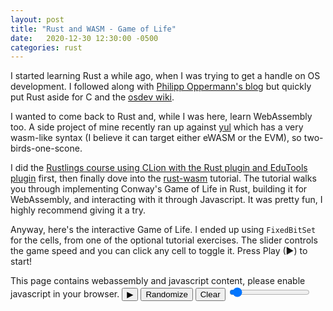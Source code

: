 ```yaml
---
layout: post
title: "Rust and WASM - Game of Life"
date:   2020-12-30 12:30:00 -0500
categories: rust
---
```


I started learning Rust a while ago, when I was trying to get a handle
on OS development. I followed along with 
[Philipp Oppermann's blog](https://os.phil-opp.com/) but quickly put Rust
aside for C and the [osdev wiki](https://wiki.osdev.org/Expanded_Main_Page).

I wanted to come back to Rust and, while I was here, learn WebAssembly too.
A side project of mine recently ran up against [yul](https://ethereum.org/en/developers/docs/smart-contracts/languages/#yul)
which has a very wasm-like syntax (I believe it can target either eWASM or
the EVM), so two-birds-one-scone.

I did the [Rustlings course using CLion with the Rust plugin and EduTools plugin](https://blog.jetbrains.com/education/2019/12/19/rustlings-course-adaptation/)
first, then finally dove into the [rust-wasm](https://rustwasm.github.io/docs/book/introduction.html)
tutorial. The tutorial walks you through implementing Conway's Game of Life
in Rust, building it for WebAssembly, and interacting with it through Javascript.
It was pretty fun, I highly recommend giving it a try.

Anyway, here's the interactive Game of Life. I ended up using `FixedBitSet`
for the cells, from one of the optional tutorial exercises. The slider controls
the game speed and you can click any cell to toggle it. Press Play (▶) to start!

<style>
#fps {
    white-space: pre;
    font-family: monospace;
}
</style>

<noscript>This page contains webassembly and javascript content, please enable javascript in your browser.</noscript>
<canvas id="game-of-life-canvas"></canvas>
<button id="play-pause">▶</button>
<button id="random">Randomize</button>
<button id="clear">Clear</button>
<input type="range" id="tick-range" min="0" max="100" value="5" class="slider">
<div id="fps"></div>
<script src="./bootstrap.js"></script>
